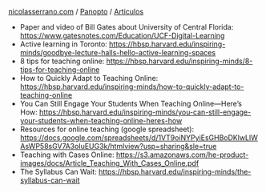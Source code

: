 [nicolasserrano.com](/) / [Panopto](.) / [Articulos](#0)
- Paper and video of Bill Gates about University of Central Florida: <https://www.gatesnotes.com/Education/UCF-Digital-Learning>
- Active learning in Toronto: <https://hbsp.harvard.edu/inspiring-minds/goodbye-lecture-halls-hello-active-learning-spaces>
- 8 tips for teaching online: <https://hbsp.harvard.edu/inspiring-minds/8-tips-for-teaching-online>
- How to Quickly Adapt to Teaching Online: <https://hbsp.harvard.edu/inspiring-minds/how-to-quickly-adapt-to-teaching-online>
- You Can Still Engage Your Students When Teaching Online—Here’s How: <https://hbsp.harvard.edu/inspiring-minds/you-can-still-engage-your-students-when-teaching-online-heres-how>
- Resources for online teaching (google spreadsheet): <https://docs.google.com/spreadsheets/d/1VT9oiNYPyiEsGHBoDKlwLlWAsWP58sGV7A3oIuEUG3k/htmlview?usp=sharing&sle=true>
- Teaching with Cases Online: <https://s3.amazonaws.com/he-product-images/docs/Article_Teaching_With_Cases_Online.pdf>
- The Syllabus Can Wait: <https://hbsp.harvard.edu/inspiring-minds/the-syllabus-can-wait>
